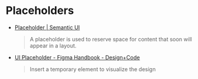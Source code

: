 # Placeholders
- [Placeholder | Semantic UI](https://semantic-ui.com/elements/placeholder.html)

  > A placeholder is used to reserve space for content that soon will appear in a layout.

- [UI Placeholder - Figma Handbook - Design+Code](https://designcode.io/figma-handbook-ui-placeholder)

  > Insert a temporary element to visualize the design